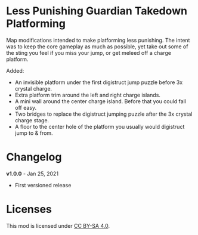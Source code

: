 Less Punishing Guardian Takedown Platforming
============================================

Map modifications intended to make platforming less punishing. The intent
was to keep the core gameplay as much as possible, yet take out some of the
sting you feel if you miss your jump, or get meleed off a charge platform.

Added:
* An invisible platform under the first digistruct jump puzzle before 3x crystal charge.
* Extra platform trim around the left and right charge islands.
* A mini wall around the center charge island. Before that you could fall off easy.
* Two bridges to replace the digistruct jumping puzzle after the 3x crystal charge stage.
* A floor to the center hole of the platform you usually would digistruct jump to & from.

Changelog
=========

**v1.0.0** - Jan 25, 2021
 * First versioned release
 
Licenses
========

This mod is licensed under [CC BY-SA 4.0](https://creativecommons.org/licenses/by-sa/4.0/).

